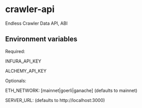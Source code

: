 # crawler-api

Endless Crawler Data API, ABI


## Environment variables

Required:

INFURA_API_KEY

ALCHEMY_API_KEY

Optionals:

ETH_NETWORK: [mainnet|goerli|ganache] (defaults to mainnet)

SERVER_URL: (defaults to http://localhost:3000)
